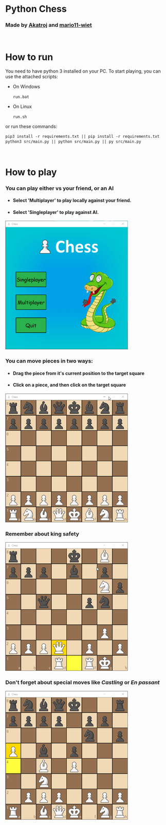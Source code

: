 # Python Chess 

### Made by [Akatroj](https://github.com/Akatroj) and [mario11-wiet](https://github.com/mario11-wiet)

<br />

# How to run

You need to have python 3 installed on your PC. To start playing, you can use the attached scripts:
<ul>
<li> On Windows
  
`run.bat`
  
</li>
   
<li> On Linux 
  
`run.sh`
  
</li>
    
</ul>

or run these commands:

```
pip3 install -r requirements.txt || pip install -r requirements.txt
python3 src/main.py || python src/main.py || py src/main.py
```

<br />

# How to play

### You can play either vs your friend, or an AI

<ul>

#### <li> Select 'Multiplayer' to play locally against your friend. </li>
  
#### <li> Select 'Singleplayer' to play against AI. </li>

</ul>

<img src="https://github.com/Akatroj/Chess/blob/master/src/assets/menu-demo.gif" width=auto height=400px alt="Main menu">

<br />

### You can move pieces in two ways:

<ul>
  
#### <li> Drag the piece from it's current position to the target square </li>

#### <li> Click on a piece, and then click on the target square </li>

</ul>

<img src="https://github.com/Akatroj/Chess/blob/master/src/assets/gameplay-demo.gif" width=auto height=400px alt="Moving pieces">

<br />

### Remember about king safety

<img src="https://github.com/Akatroj/Chess/blob/master/src/assets/check-demo.gif" width=auto height=400px alt="King in check">

<br />

### Don't forget about special moves like *Castling* or *En passant*

<img src="https://github.com/Akatroj/Chess/blob/master/src/assets/castling-demo.gif" width=auto height=400px alt="Castling">

